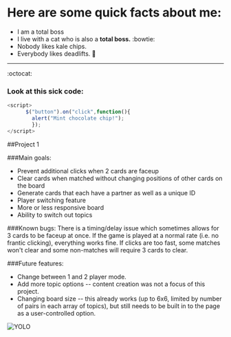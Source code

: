 # Here are some quick facts about me:
* I am a total boss
* I live with a cat who is also a **total boss.** :bowtie:
* Nobody likes kale chips.
* Everybody likes deadlifts. :muscle:

---

:octocat:

### Look at this sick code:
```Javascript
<script>
	  $("button").on("click",function(){
    	alert("Mint chocolate chip!");
    	});
</script>
```

##Project 1

###Main goals: 
* Prevent additional clicks when 2 cards are faceup
* Clear cards when matched without changing positions of other cards on the board
* Generate cards that each have a partner as well as a unique ID 
* Player switching feature
* More or less responsive board
* Ability to switch out topics

###Known bugs: 
There is a timing/delay issue which sometimes allows for 3 cards to be faceup at once. If the game is played at a normal rate (i.e. no frantic clicking), everything works fine. If clicks are too fast, some matches won't clear and some non-matches will require 3 cards to clear. 

###Future features: 
* Change between 1 and 2 player mode.
* Add more topic options -- content creation was not a focus of this project. 
* Changing board size -- this already works (up to 6x6, limited by number of pairs in each array of topics), but still needs to be built in to the page as a user-controlled option. 



![YOLO](http://www.pdcrsantacruz.org/wp-content/uploads/2012/11/Logo_Yolo_BWwith-tag.jpg)
